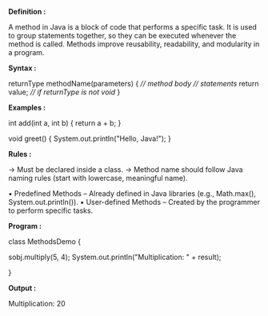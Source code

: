 
**Definition :**

A method in Java is a block of code that performs a specific task.
It is used to group statements together, so they can be executed
whenever the method is called. Methods improve reusability, readability,
and modularity in a program.

**Syntax :**

returnType methodName(parameters)
{
*// method body*
*// statements*
return value; *// if returnType is not void*
}

**Examples :**

int add(int a, int b)
{
return a + b;
}

void greet()
{
System.out.println("Hello, Java!");
}

**Rules :**

→ Must be declared inside a class.
→ Method name should follow Java naming rules (start with lowercase, meaningful name).


▪ Predefined Methods – Already defined in Java libraries (e.g., Math.max(), System.out.println()).
▪ User-defined Methods – Created by the programmer to perform specific tasks.


**Program :**

class MethodsDemo
{

sobj.multiply(5, 4);
System.out.println("Multiplication: " + result);

}

**Output :**

Multiplication: 20

